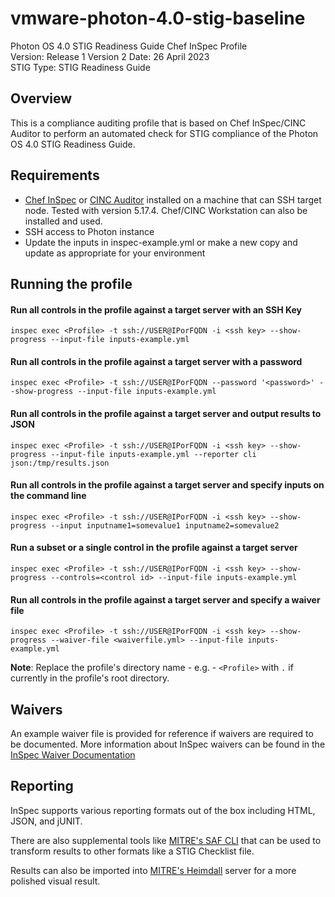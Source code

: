 # vmware-photon-4.0-stig-baseline
Photon OS 4.0 STIG Readiness Guide Chef InSpec Profile  
Version: Release 1 Version 2 Date: 26 April 2023  
STIG Type: STIG Readiness Guide  

## Overview
This is a compliance auditing profile that is based on Chef InSpec/CINC Auditor to perform an automated check for STIG compliance of the Photon OS 4.0 STIG Readiness Guide.  

## Requirements

- [Chef InSpec](https://downloads.chef.io/tools/inspec) or [CINC Auditor](https://cinc.sh/start/auditor/) installed on a machine that can SSH target node. Tested with version 5.17.4. Chef/CINC Workstation can also be installed and used.
- SSH access to Photon instance
- Update the inputs in inspec-example.yml or make a new copy and update as appropriate for your environment

## Running the profile

#### Run all controls in the profile against a target server with an SSH Key
```
inspec exec <Profile> -t ssh://USER@IPorFQDN -i <ssh key> --show-progress --input-file inputs-example.yml
```

#### Run all controls in the profile against a target server with a password
```
inspec exec <Profile> -t ssh://USER@IPorFQDN --password '<password>' --show-progress --input-file inputs-example.yml
```

#### Run all controls in the profile against a target server and output results to JSON
```
inspec exec <Profile> -t ssh://USER@IPorFQDN -i <ssh key> --show-progress --input-file inputs-example.yml --reporter cli json:/tmp/results.json
```

#### Run all controls in the profile against a target server and specify inputs on the command line
```
inspec exec <Profile> -t ssh://USER@IPorFQDN -i <ssh key> --show-progress --input inputname1=somevalue1 inputname2=somevalue2
```

#### Run a subset or a single control in the profile against a target server 
```
inspec exec <Profile> -t ssh://USER@IPorFQDN -i <ssh key> --show-progress --controls=<control id> --input-file inputs-example.yml
```

#### Run all controls in the profile against a target server and specify a waiver file 
```
inspec exec <Profile> -t ssh://USER@IPorFQDN -i <ssh key> --show-progress --waiver-file <waiverfile.yml> --input-file inputs-example.yml
```

**Note**: Replace the profile's directory name - e.g. - `<Profile>` with `.` if currently in the profile's root directory.  

## Waivers
An example waiver file is provided for reference if waivers are required to be documented. More information about InSpec waivers can be found in the [InSpec Waiver Documentation](https://docs.chef.io/inspec/waivers/)  

## Reporting
InSpec supports various reporting formats out of the box including HTML, JSON, and jUNIT.  

There are also supplemental tools like [MITRE's SAF CLI](https://github.com/mitre/saf) that can be used to transform results to other formats like a STIG Checklist file.  

Results can also be imported into [MITRE's Heimdall](https://github.com/mitre/heimdall2) server for a more polished visual result.  
